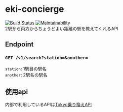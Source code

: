 # eki-concierge
[![Build Status](https://travis-ci.org/kutsuzawa/eki-concierge.svg?branch=master)](https://travis-ci.org/kutsuzawa/eki-concierge) [![Maintainability](https://api.codeclimate.com/v1/badges/cd8080baad28f271fad7/maintainability)](https://codeclimate.com/github/kutsuzawa/eki-concierge/maintainability)  
2駅から両方からちょうどよい距離の駅を教えてくれるAPI
## Endpoint
### `GET /v1/search?station=&another=`
`station`: 1駅目の駅名  
`another`: 2駅名の駅名

## 使用api
内部で利用しているAPIは[Tokyo乗り換えAPI](https://api.trip2.jp)
